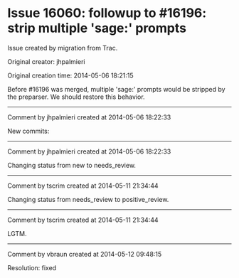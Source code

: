 # Issue 16060: followup to #16196: strip multiple 'sage:' prompts

Issue created by migration from Trac.

Original creator: jhpalmieri

Original creation time: 2014-05-06 18:21:15

Before #16196 was merged, multiple 'sage:' prompts would be stripped by the preparser. We should restore this behavior.


---

Comment by jhpalmieri created at 2014-05-06 18:22:33

New commits:


---

Comment by jhpalmieri created at 2014-05-06 18:22:33

Changing status from new to needs_review.


---

Comment by tscrim created at 2014-05-11 21:34:44

Changing status from needs_review to positive_review.


---

Comment by tscrim created at 2014-05-11 21:34:44

LGTM.


---

Comment by vbraun created at 2014-05-12 09:48:15

Resolution: fixed
